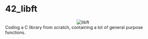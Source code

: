 # 42_libft
<div style="text-align:center">
    <img src="https://github.com/alx-sch/42_libft/assets/134595144/bce87494-3c97-4028-ab66-83a48190603d" alt="libft" />
</div>
Coding a C library from scratch, containing a lot of general purpose functions.
